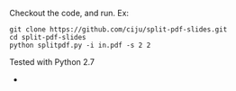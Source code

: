 Checkout the code, and run. Ex:

```
git clone https://github.com/ciju/split-pdf-slides.git
cd split-pdf-slides
python splitpdf.py -i in.pdf -s 2 2
```

Tested with Python 2.7

-
